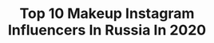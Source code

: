 ---
title: Top 10 Makeup Instagram Influencers In Russia In 2020
description: >-
  Find top makeup Instagram influencers in Russia in 2020. Most popular hashtags: #makeup #colourpopme #mood #photography.
platform: Instagram
profiles:
  - username: "_.sibekki._"
    fullname: >-
      Профессиональный Визажист666
    location: "Russia"
    followers: 19563
    engagement: 439
    commentsToLikes: 0.041534
    avatar: "https://scontent-lhr8-1.cdninstagram.com/v/t51.2885-19/s320x320/57083810_415366222581367_3970585136440803328_n.jpg?_nc_ht=scontent-lhr8-1.cdninstagram.com&_nc_ohc=03-UBihnYmgAX-oBhaX&oh=221474a83e5fa3f99210218e5454e68b&oe=5EBB71DB"
    verified: false
    hashtags: "#makeup"
  - username: "kaufmanmk"
    fullname: >-
      Mark Kaufman
    location: "Russia"
    followers: 84950
    engagement: 999
    commentsToLikes: 0.169686
    avatar: "https://scontent-ams4-1.cdninstagram.com/v/t51.2885-19/s320x320/54512400_841080732936350_1125755501452197888_n.jpg?_nc_ht=scontent-ams4-1.cdninstagram.com&_nc_ohc=XgTjn5wMPnAAX-NkdCh&oh=b5736ccfc9052387e6232f434c3398ed&oe=5EBAB280"
    verified: false
    hashtags: ""
  - username: "lunar.felicityy"
    fullname: >-
      Визажист Санкт-Петербург
    location: "Russia"
    followers: 17527
    engagement: 1630
    commentsToLikes: 0.056269
    avatar: "https://scontent-ams4-1.cdninstagram.com/v/t51.2885-19/s320x320/70690394_411954596395353_5077934117459329024_n.jpg?_nc_ht=scontent-ams4-1.cdninstagram.com&_nc_ohc=wGqWofyHDNsAX8rpfu1&oh=374296fb26a55dee47801cbca40583ff&oe=5EB784B5"
    verified: false
    hashtags: "#tumblergirl, #creativemakeup, #cosplaylover, #kawaiifashion"
  - username: "alexandra_meltsaeva"
    fullname: >-
      Александра Мельцаева
    location: "Russia"
    followers: 9317
    engagement: 852
    commentsToLikes: 0.264262
    avatar: "https://scontent-atl3-1.cdninstagram.com/v/t51.2885-19/s320x320/43758319_735057563495119_4792602187102420992_n.jpg?_nc_ht=scontent-atl3-1.cdninstagram.com&_nc_ohc=XAfUuQgUBZUAX-tEMPA&oh=5cf5055c780969e127c15da1cd544452&oe=5EB83721"
    verified: false
    hashtags: "#friend, #beautyblog, #cosplay, #concept"
  - username: "_semenova_elina_"
    fullname: >-
      Макияж |Прически |Обучение
    location: "Russia"
    followers: 6156
    engagement: 836
    commentsToLikes: 0.084027
    avatar: "https://scontent-frx5-1.cdninstagram.com/v/t51.2885-19/s320x320/74340950_1181605378702515_5996151971625566208_n.jpg?_nc_ht=scontent-frx5-1.cdninstagram.com&_nc_ohc=0s-ff5jgC7IAX_QWcrD&oh=09a094a8e005ace015dfe714ea612cd4&oe=5EB2C2C9"
    verified: false
    hashtags: "#40"
  - username: "tomtomvelikaya"
    fullname: >-
      tomtomvelikaya
    location: "Russia"
    followers: 12932
    engagement: 775
    commentsToLikes: 0.319826
    avatar: "https://scontent-ams4-1.cdninstagram.com/v/t51.2885-19/s320x320/92023987_539708040257851_1402127915281285120_n.jpg?_nc_ht=scontent-ams4-1.cdninstagram.com&_nc_ohc=19LlJ-kopM0AX8wg0uX&oh=2ae49069dabb1ed0684a38b2be372720&oe=5EB97D1D"
    verified: false
    hashtags: "#flipchallenge, #covid"
  - username: "olga__serbina"
    fullname: >-
      Lashmaker ॐ Makeup Artist
    location: "Russia"
    followers: 13407
    engagement: 1541
    commentsToLikes: 0.028893
    avatar: "https://scontent-lht6-1.cdninstagram.com/v/t51.2885-19/s320x320/61139643_673767939739049_57459983746334720_n.jpg?_nc_ht=scontent-lht6-1.cdninstagram.com&_nc_ohc=t_N2DhteHoYAX9O9VNX&oh=aafc647005c97c6953e0f39ef5829862&oe=5EBB45FE"
    verified: false
    hashtags: "#modeltravel, #deauty, #dubaimodelagency, #model"
  - username: "yana_panfilovskaya"
    fullname: >-
      YANA PANFILOVSKAYA
    location: "Russia"
    followers: 337059
    engagement: 307
    commentsToLikes: 0.298783
    avatar: "https://scontent-lhr8-1.cdninstagram.com/v/t51.2885-19/s320x320/91338369_247035483355526_7847319623941750784_n.jpg?_nc_ht=scontent-lhr8-1.cdninstagram.com&_nc_ohc=W9mmPxMiTiwAX_2Mh3K&oh=c81d321e7074fe24a2e34868729e6c75&oe=5EB99001"
    verified: false
    hashtags: "#cateyes"
  - username: "sanyababygirl"
    fullname: >-
      Sasha Koss 🧼
    location: "Russia"
    followers: 9684
    engagement: 1661
    commentsToLikes: 0.029895
    avatar: "https://scontent-atl3-1.cdninstagram.com/v/t51.2885-19/s320x320/70425453_2401945386799707_7822707086218756096_n.jpg?_nc_ht=scontent-atl3-1.cdninstagram.com&_nc_ohc=3SzSoUerDT0AX_4bU_Q&oh=066274ee73541d456c4835f67ef1b1ca&oe=5EBBA19A"
    verified: false
    hashtags: "#danessamyricksbeauty, #kryginacosmetics, #esteelauder, #esteelauderrussia"
  - username: "olgadann"
    fullname: >-
      Content Creator
    location: "Russia"
    followers: 207321
    engagement: 819
    commentsToLikes: 0.014061
    avatar: "https://scontent-lhr8-1.cdninstagram.com/v/t51.2885-19/s320x320/50914282_789364668065778_8625450668708069376_n.jpg?_nc_ht=scontent-lhr8-1.cdninstagram.com&_nc_ohc=AaV_rhssP4wAX8cklnN&oh=e4b089cdceb3f2128bef06180df8f629&oe=5EBB9E67"
    verified: false
    hashtags: "#muaawesome, #editorialmakeup, #bodylava, #makeupfeed"
---